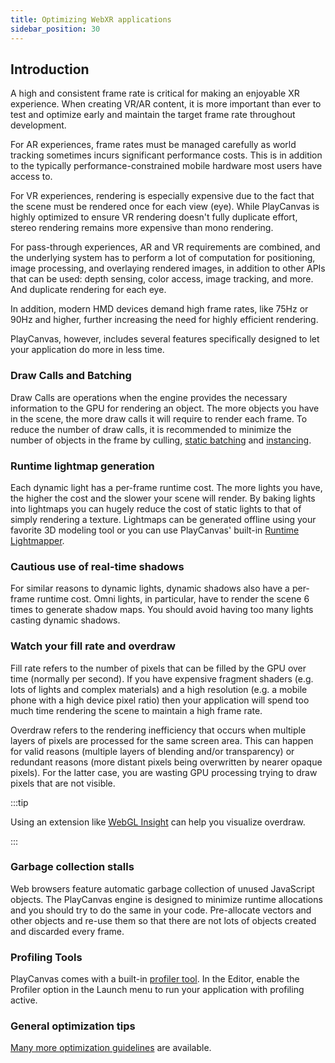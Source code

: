 ```yaml
---
title: Optimizing WebXR applications
sidebar_position: 30
---
```


## Introduction

A high and consistent frame rate is critical for making an enjoyable XR experience. When creating VR/AR content, it is more important than ever to test and optimize early and maintain the target frame rate throughout development.

For AR experiences, frame rates must be managed carefully as world tracking sometimes incurs significant performance costs. This is in addition to the typically performance-constrained mobile hardware most users have access to.

For VR experiences, rendering is especially expensive due to the fact that the scene must be rendered once for each view (eye). While PlayCanvas is highly optimized to ensure VR rendering doesn't fully duplicate effort, stereo rendering remains more expensive than mono rendering.

For pass-through experiences, AR and VR requirements are combined, and the underlying system has to perform a lot of computation for positioning, image processing, and overlaying rendered images, in addition to other APIs that can be used: depth sensing, color access, image tracking, and more. And duplicate rendering for each eye.

In addition, modern HMD devices demand high frame rates, like 75Hz or 90Hz and higher, further increasing the need for highly efficient rendering.

PlayCanvas, however, includes several features specifically designed to let your application do more in less time.

### Draw Calls and Batching

Draw Calls are operations when the engine provides the necessary information to the GPU for rendering an object. The more objects you have in the scene, the more draw calls it will require to render each frame. To reduce the number of draw calls, it is recommended to minimize the number of objects in the frame by culling, [static batching](/user-manual/graphics/advanced-rendering/batching/) and [instancing](/user-manual/graphics/advanced-rendering/hardware-instancing/).

### Runtime lightmap generation

Each dynamic light has a per-frame runtime cost. The more lights you have, the higher the cost and the slower your scene will render. By baking lights into lightmaps you can hugely reduce the cost of static lights to that of simply rendering a texture. Lightmaps can be generated offline using your favorite 3D modeling tool or you can use PlayCanvas' built-in [Runtime Lightmapper](/user-manual/graphics/lighting/runtime-lightmaps/).

### Cautious use of real-time shadows

For similar reasons to dynamic lights, dynamic shadows also have a per-frame runtime cost. Omni lights, in particular, have to render the scene 6 times to generate shadow maps. You should avoid having too many lights casting dynamic shadows.

### Watch your fill rate and overdraw

Fill rate refers to the number of pixels that can be filled by the GPU over time (normally per second). If you have expensive fragment shaders (e.g. lots of lights and complex materials) and a high resolution (e.g. a mobile phone with a high device pixel ratio) then your application will spend too much time rendering the scene to maintain a high frame rate.

Overdraw refers to the rendering inefficiency that occurs when multiple layers of pixels are processed for the same screen area. This can happen for valid reasons (multiple layers of blending and/or transparency) or redundant reasons (more distant pixels being overwritten by nearer opaque pixels). For the latter case, you are wasting GPU processing trying to draw pixels that are not visible.

:::tip

Using an extension like [WebGL Insight](https://github.com/3Dparallax/insight) can help you visualize overdraw.

:::

### Garbage collection stalls

Web browsers feature automatic garbage collection of unused JavaScript objects. The PlayCanvas engine is designed to minimize runtime allocations and you should try to do the same in your code. Pre-allocate vectors and other objects and re-use them so that there are not lots of objects created and discarded every frame.

### Profiling Tools

PlayCanvas comes with a built-in [profiler tool](/user-manual/optimization/profiler/). In the Editor, enable the Profiler option in the Launch menu to run your application with profiling active.

### General optimization tips

[Many more optimization guidelines](/user-manual/optimization/guidelines/) are available.
